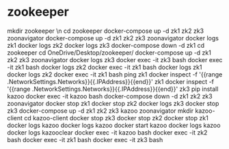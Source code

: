 # zookeeper
mkdir zookeeper \n
cd zookeeper
docker-compose up -d zk1 zk2 zk3 zoonavigator
docker-compose up -d zk1 zk2 zk3 zoonavigator
docker logs zk1
docker logs zk2
docker logs zk3
docker-compose down -d zk1
cd zookeeper
cd OneDrive/Desktop/zookeeper/
docker-compose up -d zk1 zk2 zk3 zoonavigator
docker logs zk3
docker exec -it zk3 bash
docker exec -it zk1 bash
docker logs zk2
docker exec -it zk1 bash
docker logs zk1
docker logs zk2
docker exec -it zk1 bash
ping zk1
docker inspect -f '{{range .NetworkSettings.Networks}}{{.IPAddress}}{{end}}' zk1
docker inspect -f '{{range .NetworkSettings.Networks}}{{.IPAddress}}{{end}}' zk3
pip install kazoo
docker exec -it kazoo bash
docker-compose down -d zk1 zk2 zk3 zoonavigator
docker stop zk1
docker stop zk2
docker logs zk3
docker stop zk3
docker-compose up -d zk1 zk2 zk3 kazoo zoonavigator
mkdir kazoo-client
cd kazoo-client
docker stop zk3
docker stop zk2
docker stop zk1
docker logs kazoo
docker logs kazoo
docker start kazoo
docker logs kazoo
docker logs kazooclear
docker exec -it kazoo bash
docker exec -it zk2 bash
docker exec -it zk1 bash
docker exec -it zk3 bash
